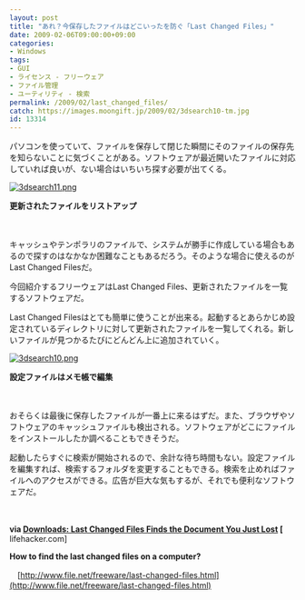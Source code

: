 ```yaml
---
layout: post
title: "あれ？今保存したファイルはどこいったを防ぐ「Last Changed Files」"
date: 2009-02-06T09:00:00+09:00
categories:
- Windows
tags: 
- GUI
- ライセンス - フリーウェア
- ファイル管理
- ユーティリティ - 検索
permalink: /2009/02/last_changed_files/
catch: https://images.moongift.jp/2009/02/3dsearch10-tm.jpg
id: 13314
---
```

パソコンを使っていて、ファイルを保存して閉じた瞬間にそのファイルの保存先を知らないことに気づくことがある。ソフトウェアが最近開いたファイルに対応していれば良いが、ない場合はいちいち探す必要が出てくる。

  

[![3dsearch11.png](https://images.moongift.jp/2009/02/3dsearch11-tm.jpg)](https://images.moongift.jp/2009/02/3dsearch11.png)  
  
**更新されたファイルをリストアップ**

  

　

  

キャッシュやテンポラリのファイルで、システムが勝手に作成している場合もあるので探すのはなかなか困難なこともあるだろう。そのような場合に使えるのがLast Changed Filesだ。

  

今回紹介するフリーウェアはLast Changed Files、更新されたファイルを一覧するソフトウェアだ。

  
<!--more-->

Last Changed Filesはとても簡単に使うことが出来る。起動するとあらかじめ設定されているディレクトリに対して更新されたファイルを一覧してくれる。新しいファイルが見つかるたびにどんどん上に追加されていく。

  

[![3dsearch10.png](https://images.moongift.jp/2009/02/3dsearch10-tm.jpg)](https://images.moongift.jp/2009/02/3dsearch10.png)  
  
**設定ファイルはメモ帳で編集**

  

　

  

おそらくは最後に保存したファイルが一番上に来るはずだ。また、ブラウザやソフトウェアのキャッシュファイルも検出される。ソフトウェアがどこにファイルをインストールしたか調べることもできそうだ。

  

起動したらすぐに検索が開始されるので、余計な待ち時間もない。設定ファイルを編集すれば、検索するフォルダを変更することもできる。検索を止めればファイルへのアクセスができる。広告が巨大な気もするが、それでも便利なソフトウェアだ。

  

　

  

**via [Downloads: Last Changed Files Finds the Document You Just Lost](http://lifehacker.com/5142638/last-changed-files-finds-the-document-you-just-lost) [** lifehacker.com]

  

**How to find the last changed files on a computer?**  
  
　[http://www.file.net/freeware/last-changed-files.html](http://www.file.net/freeware/last-changed-files.html)

  
  
